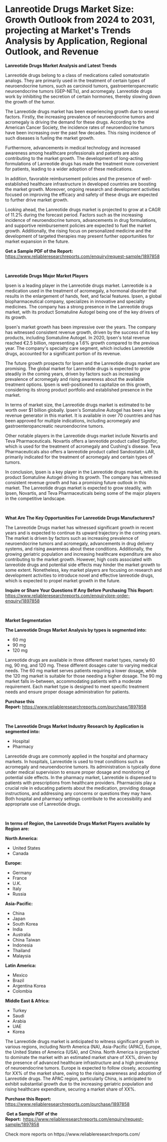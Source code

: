 <p><h1>Lanreotide Drugs Market Size: Growth Outlook from 2024 to 2031, projecting at Market's Trends Analysis by Application, Regional Outlook, and Revenue</h1></p><p><strong>Lanreotide Drugs Market Analysis and Latest Trends</strong></p>
<p><p>Lanreotide drugs belong to a class of medications called somatostatin analogs. They are primarily used in the treatment of certain types of neuroendocrine tumors, such as carcinoid tumors, gastroenteropancreatic neuroendocrine tumors (GEP-NETs), and acromegaly. Lanreotide drugs work by inhibiting the secretion of certain hormones, thereby slowing down the growth of the tumor.</p><p>The Lanreotide drugs market has been experiencing growth due to several factors. Firstly, the increasing prevalence of neuroendocrine tumors and acromegaly is driving the demand for these drugs. According to the American Cancer Society, the incidence rates of neuroendocrine tumors have been increasing over the past few decades. This rising incidence of such diseases is fueling the market growth.</p><p>Furthermore, advancements in medical technology and increased awareness among healthcare professionals and patients are also contributing to the market growth. The development of long-acting formulations of Lanreotide drugs has made the treatment more convenient for patients, leading to a wider adoption of these medications.</p><p>In addition, favorable reimbursement policies and the presence of well-established healthcare infrastructure in developed countries are boosting the market growth. Moreover, ongoing research and development activities focused on improving the efficacy and safety of these drugs are expected to further drive market growth.</p><p>Looking ahead, the Lanreotide drugs market is projected to grow at a CAGR of 11.2% during the forecast period. Factors such as the increasing incidence of neuroendocrine tumors, advancements in drug formulations, and supportive reimbursement policies are expected to fuel the market growth. Additionally, the rising focus on personalized medicine and the development of targeted therapies may present further opportunities for market expansion in the future.</p></p>
<p><strong>Get a Sample PDF of the Report:&nbsp;</strong> <a href="https://www.reliableresearchreports.com/enquiry/request-sample/1897858">https://www.reliableresearchreports.com/enquiry/request-sample/1897858</a></p>
<p>&nbsp;</p>
<p><strong>Lanreotide Drugs Major Market Players</strong></p>
<p><p>Ipsen is a leading player in the Lanreotide drugs market. Lanreotide is a medication used in the treatment of acromegaly, a hormonal disorder that results in the enlargement of hands, feet, and facial features. Ipsen, a global biopharmaceutical company, specializes in innovative and specialty medicines. The company has a strong presence in the Lanreotide drugs market, with its product Somatuline Autogel being one of the key drivers of its growth.</p><p>Ipsen's market growth has been impressive over the years. The company has witnessed consistent revenue growth, driven by the success of its key products, including Somatuline Autogel. In 2020, Ipsen's total revenue reached €2.5 billion, representing a 1.6% growth compared to the previous year. The company's specialty care segment, which includes Lanreotide drugs, accounted for a significant portion of its revenue.</p><p>The future growth prospects for Ipsen and the Lanreotide drugs market are promising. The global market for Lanreotide drugs is expected to grow steadily in the coming years, driven by factors such as increasing prevalence of acromegaly and rising awareness about the available treatment options. Ipsen is well-positioned to capitalize on this growth, considering its strong product portfolio and established presence in the market.</p><p>In terms of market size, the Lanreotide drugs market is estimated to be worth over $1 billion globally. Ipsen's Somatuline Autogel has been a key revenue generator in this market. It is available in over 70 countries and has been approved for multiple indications, including acromegaly and gastroenteropancreatic neuroendocrine tumors.</p><p>Other notable players in the Lanreotide drugs market include Novartis and Teva Pharmaceuticals. Novartis offers a lanreotide product called Signifor, which is used for the treatment of acromegaly and Cushing's disease. Teva Pharmaceuticals also offers a lanreotide product called Sandostatin LAR, primarily indicated for the treatment of acromegaly and certain types of tumors.</p><p>In conclusion, Ipsen is a key player in the Lanreotide drugs market, with its product Somatuline Autogel driving its growth. The company has witnessed consistent revenue growth and has a promising future outlook in this market. The Lanreotide drugs market is expected to grow steadily, with Ipsen, Novartis, and Teva Pharmaceuticals being some of the major players in the competitive landscape.</p></p>
<p>&nbsp;</p>
<p><strong>What Are The Key Opportunities For Lanreotide Drugs Manufacturers?</strong></p>
<p><p>The Lanreotide Drugs market has witnessed significant growth in recent years and is expected to continue its upward trajectory in the coming years. The market is driven by factors such as increasing prevalence of neuroendocrine tumors and acromegaly, advancements in drug delivery systems, and rising awareness about these conditions. Additionally, the growing geriatric population and increasing healthcare expenditure are also contributing to the market growth. However, high costs associated with lanreotide drugs and potential side effects may hinder the market growth to some extent. Nonetheless, key market players are focusing on research and development activities to introduce novel and effective lanreotide drugs, which is expected to propel market growth in the future.</p></p>
<p><strong>Inquire or Share Your Questions If Any Before Purchasing This Report:</strong> <a href="https://www.reliableresearchreports.com/enquiry/pre-order-enquiry/1897858">https://www.reliableresearchreports.com/enquiry/pre-order-enquiry/1897858</a></p>
<p>&nbsp;</p>
<p><strong>Market Segmentation</strong></p>
<p><strong>The Lanreotide Drugs Market Analysis by types is segmented into:</strong></p>
<p><ul><li>60 mg</li><li>90 mg</li><li>120 mg</li></ul></p>
<p><p>Lanreotide drugs are available in three different market types, namely 60 mg, 90 mg, and 120 mg. These different dosages cater to varying medical needs. The 60 mg market serves patients requiring a lower dosage, while the 120 mg market is suitable for those needing a higher dosage. The 90 mg market falls in-between, accommodating patients with a moderate requirement. Each market type is designed to meet specific treatment needs and ensure proper dosage administration for patients.</p></p>
<p><strong>Purchase this Report:&nbsp;</strong><a href="https://www.reliableresearchreports.com/purchase/1897858">https://www.reliableresearchreports.com/purchase/1897858</a></p>
<p>&nbsp;</p>
<p><strong>The Lanreotide Drugs Market Industry Research by Application is segmented into:</strong></p>
<p><ul><li>Hospital</li><li>Pharmacy</li></ul></p>
<p><p>Lanreotide drugs are commonly applied in the hospital and pharmacy markets. In hospitals, Lanreotide is used to treat conditions such as acromegaly and neuroendocrine tumors. Its administration is typically done under medical supervision to ensure proper dosage and monitoring of potential side effects. In the pharmacy market, Lanreotide is dispensed to patients with prescriptions from healthcare providers. Pharmacists play a crucial role in educating patients about the medication, providing dosage instructions, and addressing any concerns or questions they may have. Both hospital and pharmacy settings contribute to the accessibility and appropriate use of Lanreotide drugs.</p></p>
<p>&nbsp;</p>
<p><strong>In terms of Region, the Lanreotide Drugs Market Players available by Region are:</strong></p>
<p>
    <p> <strong> North America: </strong>
        <ul>
            <li>United States</li>
            <li>Canada</li>
        </ul>
        </p> 
    <p> <strong> Europe: </strong>
        <ul>
            <li>Germany</li>
            <li>France</li>
            <li>U.K.</li>
            <li>Italy</li>
            <li>Russia</li>
        </ul>
        </p> 
    <p> <strong> Asia-Pacific: </strong>
        <ul>
            <li>China</li>
            <li>Japan</li>
            <li>South Korea</li>
            <li>India</li>
            <li>Australia</li>
            <li>China Taiwan</li>
            <li>Indonesia</li>
            <li>Thailand</li>
            <li>Malaysia</li>
        </ul>
        </p> 
    <p> <strong> Latin America: </strong>
        <ul>
            <li>Mexico</li>
            <li>Brazil</li>
            <li>Argentina Korea</li>
            <li>Colombia</li>
        </ul>
        </p> 
    <p> <strong> Middle East & Africa: </strong>
        <ul>
            <li>Turkey</li>
            <li>Saudi</li>
            <li>Arabia</li>
            <li>UAE</li>
            <li>Korea</li>
        </ul>
    </p>
    </p>
<p><p>The Lanreotide drugs market is anticipated to witness significant growth in various regions, including North America (NA), Asia-Pacific (APAC), Europe, the United States of America (USA), and China. North America is projected to dominate the market with an estimated market share of XX%, driven by the presence of advanced healthcare infrastructure and a high prevalence of neuroendocrine tumors. Europe is expected to follow closely, accounting for XX% of the market share, owing to the rising awareness and adoption of Lanreotide drugs. The APAC region, particularly China, is anticipated to exhibit substantial growth due to the increasing geriatric population and rising healthcare expenditure, securing a market share of XX%.</p></p>
<p><strong>Purchase this Report: </strong><a href="https://www.reliableresearchreports.com/purchase/1897858">https://www.reliableresearchreports.com/purchase/1897858</a></p>
<p>&nbsp;<strong>Get a Sample PDF of the Report:&nbsp;&nbsp;</strong><a href="https://www.reliableresearchreports.com/enquiry/request-sample/1897858">https://www.reliableresearchreports.com/enquiry/request-sample/1897858</a></p>
<p><strong></strong></p>
<p>Check more reports on https://www.reliableresearchreports.com/</p>